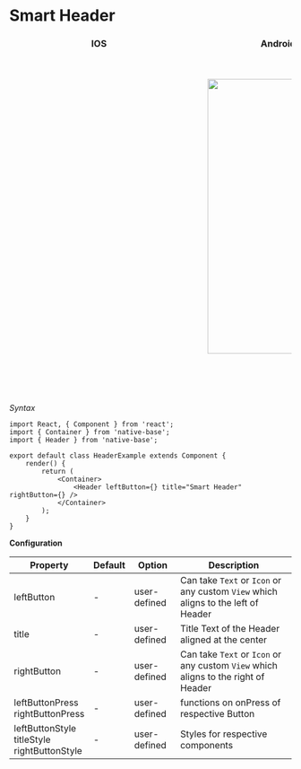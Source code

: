 # Smart Header

<table>
    <thead>
      <tr style="border-style: hidden">
        <th style="border-style: hidden; padding-right: 34px;">IOS</th>
        <th style="padding-right: 140px;">Android</th>
      </tr>
    </thead>
    <thead>
      <tr style="border-style: hidden">
        <th style="border-style: hidden;">
          <div style="background: url(https://docs.nativebase.io/docs/assets/iphone.png) no-repeat; padding: 63px 20px 100px 18px; width: 292px"><img src="{{('https://docs.nativebase.io/docs/assets/ios/components/header.png')}}" alt="" /></div></th>
        <th>
          <div style="background: url(https://docs.nativebase.io/docs/assets/android.png) no-repeat; padding: 45px 118px 68px 0px; background-size: 292px 576px;"><img src="{{('https://docs.nativebase.io/docs/assets/android/components/header.png')}}" alt="" width="266px" height="490px" /></div></th>
      </tr>
    </thead>
  </table>

*Syntax*

<pre><code class="language-jsx">import React, { Component } from 'react';
import { Container } from 'native-base';
import { Header } from 'native-base';
​
export default class HeaderExample extends Component {
    render() {
        return (
            &lt;Container>
                &lt;Header leftButton={<Icon name="menu" />} title="Smart Header" rightButton={<Icon name="apps" />} />
            &lt;/Container>
        );
    }
}</code></pre>


**Configuration**<br />
    <table class = "table table-bordered">
        <thead>
            <tr>
                <th>Property</th>
                <th>Default</th>
                <th>Option</th>
                <th>Description</th>
            </tr>
        </thead>
        <tbody>
            <tr>
                <td>leftButton</td>
                <td>-</td>
                <td>user-defined</td>
                <td>Can take <code>Text</code> or <code>Icon</code> or any custom <code>View</code> which aligns to the left of Header</td>
            </tr>
            <tr>
                <td>title</td>
                <td>-</td>
                <td>user-defined</td>
                <td>Title Text of the Header aligned at the center</td>
            </tr>
            <tr>
                <td>rightButton</td>
                <td>-</td>
                <td>user-defined</td>
                <td>Can take <code>Text</code> or <code>Icon</code> or any custom <code>View</code> which aligns to the right of Header</td>
            </tr>
            <tr>
                <td>
                  leftButtonPress<br />
                  rightButtonPress
                </td>
                <td>-</td>
                <td>user-defined</td>
                <td>functions on onPress of respective Button</td>
            </tr>
            <tr>
                <td>
                  leftButtonStyle<br />
                  titleStyle<br />
                  rightButtonStyle
                </td>
                <td>-</td>
                <td>user-defined</td>
                <td>Styles for respective components</td>
            </tr>
        </tbody>
    </table><br />
